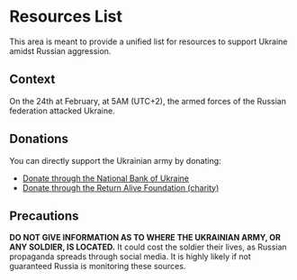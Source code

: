 # Resources List
This area is meant to provide a unified list for resources to support Ukraine amidst Russian aggression.

## Context
On the 24th at February, at 5AM (UTC+2), the armed forces of the Russian federation attacked Ukraine.

## Donations
You can directly support the Ukrainian army by donating:
- [Donate through the National Bank of Ukraine](https://bank.gov.ua/en/news/all/natsionalniy-bank-vidkriv-spetsrahunok-dlya-zboru-koshtiv-na-potrebi-armiyi)
- [Donate through the Return Alive Foundation (charity)](https://savelife.in.ua/en/donate/)

## Precautions
**DO NOT GIVE INFORMATION AS TO WHERE THE UKRAINIAN ARMY, OR ANY SOLDIER, IS LOCATED.** It could cost the soldier their lives, as Russian propaganda spreads through social media. It is highly likely if not guaranteed Russia is monitoring these sources.
